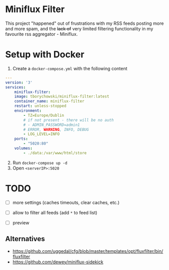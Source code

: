 Miniflux Filter
==================
This project "happened" out of frustrations with my RSS feeds posting more and more spam, and the ~~lack of~~ very limited filtering functionality in my favourite rss aggregator - Miniflux.


# Setup with Docker
1. Create a `docker-compose.yml` with the following content

```yml
---
version: '3'
services:
    miniflux-filter:
    image: tborychowski/miniflux-filter:latest
    container_name: miniflux-filter
    restart: unless-stopped
    environment:
        - TZ=Europe/Dublin
        # if not present - there will be no auth
        # - ADMIN_PASSWORD=admin1
        # ERROR, WARNING, INFO, DEBUG
        - LOG_LEVEL=INFO
    ports:
        - "5020:80"
    volumes:
        - ./data:/var/www/html/store
```
2. Run `docker-compose up -d`
3. Open `<serverIP>:5020`


# TODO
- [ ] more settings (caches timeouts, clear caches, etc.)
- [ ] allow to filter all feeds (add `*` to feed list)
- [ ] preview


## Alternatives
- https://github.com/uggedal/cfg/blob/master/templates/opt/fluxfilter/bin/fluxfilter
- https://github.com/dewey/miniflux-sidekick

